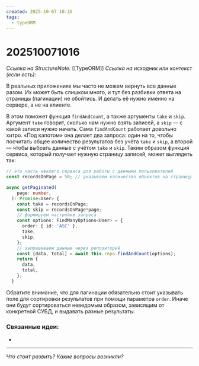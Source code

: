 ```yaml
---
created: 2025-10-07 10:16
tags:
  - typeORM
---
```

# 202510071016
*Ссылка на StructureNote:* [[TypeORM]]
*Ссылка на исходник или контекст (если есть):* 

В реальных приложениях мы часто не можем вернуть все данные разом. Их может быть слишком много, и тут без разбивки ответа на страницы (пагинации) не обойтись. И делать её нужно именно на сервере, а не на клиенте.

В этом поможет функция `findAndCount`, а также аргументы `take` и `skip`. Аргумент `take` говорит, сколько нам нужно взять записей, а `skip` — с какой записи нужно начать. Сама `findAndCount` работает довольно хитро. «Под капотом» она делает два запроса: один на то, чтобы посчитать общее количество результатов без учёта `take` и `skip`, а второй — чтобы выбрать данные с учётом `take` и `skip`. Таким образом функция сервиса, который получает нужную страницу записей, может выглядеть так:

```ts
// это часть некоего сервиса для работы с данными пользователей
const recordsOnPage = 50; // указываем количество объектов на страницу

async getPaginated(
    page: number,
  ): Promise<User> {
    const take = recordsOnPage;
    const skip = recordsOnPage*page;
    // формируем настройки запроса
    const options: FindManyOptions<User> = {
      order: { id: 'ASC' },
      take,
      skip,
    };
    // запрашиваем данные через репозиторий
    const [data, total] = await this.repo.findAndCount(options);
    return {
      data,
      total,
    };
  }
```
Обратите внимание, что для пагинации обязательно стоит указывать поле для сортировки результатов при помощи параметра `order`. Иначе они будут сортироваться неведомым образом, зависящим от конкретной СУБД, и выдавать разные результаты.
### Связанные идеи:
* 
---

*Что стоит развить? Какие вопросы возникли?*